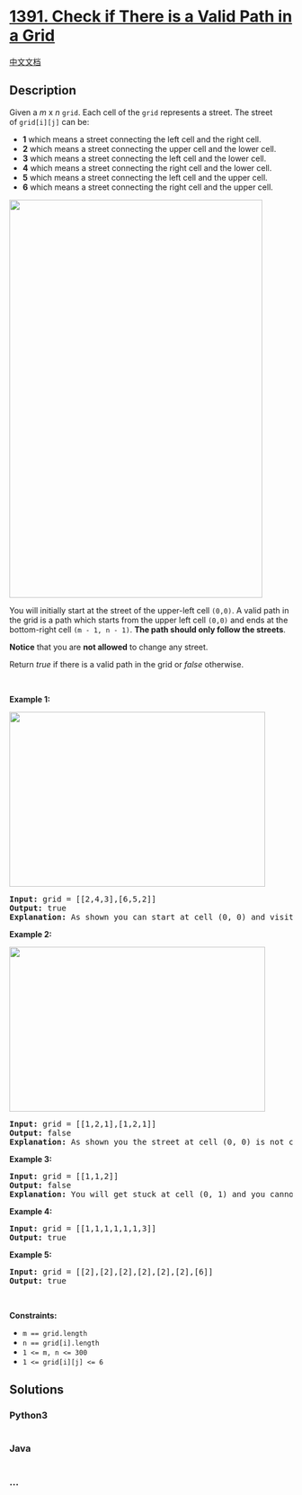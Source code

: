 # [1391. Check if There is a Valid Path in a Grid](https://leetcode.com/problems/check-if-there-is-a-valid-path-in-a-grid)

[中文文档](/solution/1300-1399/1391.Check%20if%20There%20is%20a%20Valid%20Path%20in%20a%20Grid/README.md)

## Description

Given a <em>m</em> x <em>n</em> <code>grid</code>. Each cell of the <code>grid</code> represents a street. The street of&nbsp;<code>grid[i][j]</code> can be:
<ul>
	<li><strong>1</strong> which means a street connecting the left cell and the right cell.</li>
	<li><strong>2</strong> which means a street connecting the upper cell and the lower cell.</li>
	<li><b>3</b>&nbsp;which means a street connecting the left cell and the lower cell.</li>
	<li><b>4</b> which means a street connecting the right cell and the lower cell.</li>
	<li><b>5</b> which means a street connecting the left cell and the upper cell.</li>
	<li><b>6</b> which means a street connecting the right cell and the upper cell.</li>
</ul>

<p><img alt="" src="https://cdn.jsdelivr.net/gh/doocs/leetcode@main/solution/1300-1399/1391.Check%20if%20There%20is%20a%20Valid%20Path%20in%20a%20Grid/images/main.png" style="width: 450px; height: 708px;" /></p>

<p>You will initially start at the street of the&nbsp;upper-left cell <code>(0,0)</code>. A valid path in the grid is a path which starts from the upper left&nbsp;cell <code>(0,0)</code> and ends at the bottom-right&nbsp;cell <code>(m - 1, n - 1)</code>. <strong>The path should only follow the streets</strong>.</p>

<p><strong>Notice</strong> that you are <strong>not allowed</strong> to change any street.</p>

<p>Return <i>true</i>&nbsp;if there is a valid path in the grid or <em>false</em> otherwise.</p>

<p>&nbsp;</p>
<p><strong>Example 1:</strong></p>
<img alt="" src="https://cdn.jsdelivr.net/gh/doocs/leetcode@main/solution/1300-1399/1391.Check%20if%20There%20is%20a%20Valid%20Path%20in%20a%20Grid/images/e1.png" style="width: 455px; height: 311px;" />
<pre>
<strong>Input:</strong> grid = [[2,4,3],[6,5,2]]
<strong>Output:</strong> true
<strong>Explanation:</strong> As shown you can start at cell (0, 0) and visit all the cells of the grid to reach (m - 1, n - 1).
</pre>

<p><strong>Example 2:</strong></p>
<img alt="" src="https://cdn.jsdelivr.net/gh/doocs/leetcode@main/solution/1300-1399/1391.Check%20if%20There%20is%20a%20Valid%20Path%20in%20a%20Grid/images/e2.png" style="width: 455px; height: 293px;" />
<pre>
<strong>Input:</strong> grid = [[1,2,1],[1,2,1]]
<strong>Output:</strong> false
<strong>Explanation:</strong> As shown you the street at cell (0, 0) is not connected with any street of any other cell and you will get stuck at cell (0, 0)
</pre>

<p><strong>Example 3:</strong></p>

<pre>
<strong>Input:</strong> grid = [[1,1,2]]
<strong>Output:</strong> false
<strong>Explanation:</strong> You will get stuck at cell (0, 1) and you cannot reach cell (0, 2).
</pre>

<p><strong>Example 4:</strong></p>

<pre>
<strong>Input:</strong> grid = [[1,1,1,1,1,1,3]]
<strong>Output:</strong> true
</pre>

<p><strong>Example 5:</strong></p>

<pre>
<strong>Input:</strong> grid = [[2],[2],[2],[2],[2],[2],[6]]
<strong>Output:</strong> true
</pre>

<p>&nbsp;</p>
<p><strong>Constraints:</strong></p>

<ul>
	<li><code>m == grid.length</code></li>
	<li><code>n == grid[i].length</code></li>
	<li><code>1 &lt;= m, n &lt;= 300</code></li>
	<li><code>1 &lt;= grid[i][j] &lt;= 6</code></li>
</ul>


## Solutions

<!-- tabs:start -->

### **Python3**

```python

```

### **Java**

```java

```

### **...**

```

```

<!-- tabs:end -->
